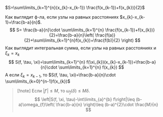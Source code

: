 $S=\sum\limits_{k=1}^{n}(x_{k}-x_{k-1}) \frac{f(x_{k-1})+f(x_{k})}{2}$

Как выглядит ф-ла, если узлы на равных расстояниях $x_{k}-x_{k-1}=\frac{b-a}{n}$. 
$$
S= \frac{b-a}{n}\cdot \sum\limits_{k=1}^{n} \frac{f(x_{k-1})+f(x_{k})}{2}=\frac{b-a}{n}\left( \frac{f(a)}{2}+\sum\limits_{k=1}^{n}f(x_{k})+\frac{f(b)}{2} \right)
$$
Как выглядит интегральная сумма, если узлы на равных расстояниях и $\xi_{k}=x_{k}$
$$
S(f, \tau, \xi)=\sum\limits_{k=1}^{n} f(\xi_{k})(x_{k}-x_{k-1})=\frac{b-a}{n}\cdot \sum\limits_{k=1}^{n} f(x_{k})
$$
А если $\xi_{k}=x_{k-1}$, то $S(f, \tau, \xi)=\frac{b-a}{n}\cdot \sum\limits_{k=0}^{n-1}f(x_{k})$
>[!note] Если $|f'|\leq M$, то $\omega_{f}(\delta)\leq M\delta$.
> $$
> \left|S(f, \xi, \tau)-\int\limits_{a}^{b} f\right|\leq (b-a)\omega_{f}\left( \frac{b-a}{n} \right)\leq (b-a)^{2}\cdot \frac{M}{n}
> $$
